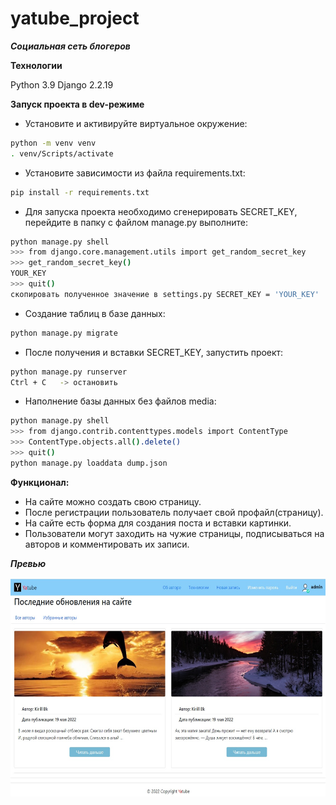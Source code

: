 # yatube_project
***Социальная сеть блогеров***

**Технологии**

Python 3.9 Django 2.2.19

**Запуск проекта в dev-режиме**

- Установите и активируйте виртуальное окружение:
```sh
python -m venv venv
. venv/Scripts/activate
```
- Установите зависимости из файла requirements.txt:
```sh
pip install -r requirements.txt
```
- Для запуска проекта необходимо сгенерировать SECRET_KEY, перейдите в папку с файлом manage.py выполните:
```sh
python manage.py shell
>>> from django.core.management.utils import get_random_secret_key
>>> get_random_secret_key()
YOUR_KEY
>>> quit()
скопировать полученное значение в settings.py SECRET_KEY = 'YOUR_KEY'
```
- Создание таблиц в базе данных:
```sh
python manage.py migrate
```
- После получения и вставки SECRET_KEY, запустить проект:
```sh
python manage.py runserver
Сtrl + C   -> остановить
```
- Наполнение базы данных без файлов media:
```sh
python manage.py shell  
>>> from django.contrib.contenttypes.models import ContentType
>>> ContentType.objects.all().delete()
>>> quit()
python manage.py loaddata dump.json
```

**Функционал:**

- На сайте можно создать свою страницу.
- После регистрации пользователь получает свой профайл(страницу).
- На сайте есть форма для создания поста и вставки картинки.
- Пользователи могут заходить на чужие страницы, подписываться на авторов и комментировать их записи.

***Превью***

<img src="https://github.com/HelloAgni/hw05_final/blob/master/yatube/static/img/final_version.jpg" alt="img" width="600" height='350'>